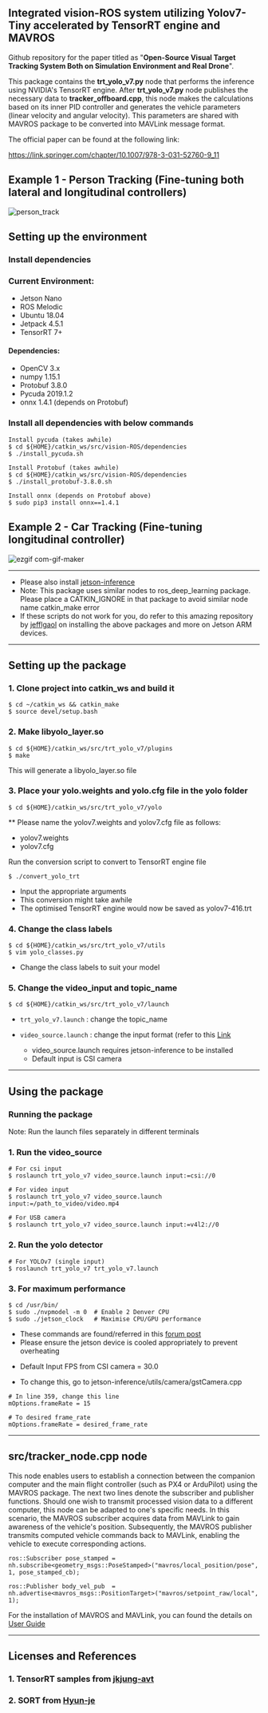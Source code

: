 ## Integrated vision-ROS system utilizing Yolov7-Tiny accelerated by TensorRT engine and MAVROS 

Github repository for the paper titled as "**Open-Source Visual Target Tracking System Both on Simulation Environment and Real Drone**".

This package contains the **trt_yolo_v7.py** node that performs the inference using NVIDIA's TensorRT engine.
After **trt_yolo_v7.py** node publishes the necessary data to **tracker_offboard.cpp**, this node makes the calculations based on its inner PID controller and generates the vehicle parameters (linear velocity and angular velocity).
This parameters are shared with MAVROS package to be converted into MAVLink message format.

The official paper can be found at the following link:

https://link.springer.com/chapter/10.1007/978-3-031-52760-9_11

## Example 1 - Person Tracking (Fine-tuning both lateral and longitudinal controllers)
![person_track](https://github.com/zcelil/vision-ROS/assets/57402408/bb5893c1-d558-487e-84aa-6475d7ab0a44)


## Setting up the environment

### Install dependencies

### Current Environment:

- Jetson Nano
- ROS Melodic
- Ubuntu 18.04
- Jetpack 4.5.1
- TensorRT 7+

#### Dependencies:

- OpenCV 3.x
- numpy 1.15.1
- Protobuf 3.8.0
- Pycuda 2019.1.2
- onnx 1.4.1 (depends on Protobuf)

### Install all dependencies with below commands

```
Install pycuda (takes awhile)
$ cd ${HOME}/catkin_ws/src/vision-ROS/dependencies
$ ./install_pycuda.sh

Install Protobuf (takes awhile)
$ cd ${HOME}/catkin_ws/src/vision-ROS/dependencies
$ ./install_protobuf-3.8.0.sh

Install onnx (depends on Protobuf above)
$ sudo pip3 install onnx==1.4.1
```
## Example 2 - Car Tracking (Fine-tuning longitudinal controller)
![ezgif com-gif-maker](https://github.com/zcelil/vision-ROS/assets/57402408/143d1539-0792-45bf-b463-74e322e2caff)

---

* Please also install [jetson-inference](https://github.com/dusty-nv/ros_deep_learning#jetson-inference)
* Note: This package uses similar nodes to ros_deep_learning package. Please place a CATKIN_IGNORE in that package to avoid similar node name catkin_make error
* If these scripts do not work for you, do refer to this amazing repository by [jefflgaol](https://github.com/jefflgaol/Install-Packages-Jetson-ARM-Family) on installing the above packages and more on Jetson ARM devices.
---
## Setting up the package

### 1. Clone project into catkin_ws and build it

``` 
$ cd ~/catkin_ws && catkin_make
$ source devel/setup.bash
```

### 2. Make libyolo_layer.so

```
$ cd ${HOME}/catkin_ws/src/trt_yolo_v7/plugins
$ make
```

This will generate a libyolo_layer.so file

### 3. Place your yolo.weights and yolo.cfg file in the yolo folder

```
$ cd ${HOME}/catkin_ws/src/trt_yolo_v7/yolo
```
** Please name the yolov7.weights and yolov7.cfg file as follows:
- yolov7.weights
- yolov7.cfg

Run the conversion script to convert to TensorRT engine file

```
$ ./convert_yolo_trt
```

- Input the appropriate arguments
- This conversion might take awhile
- The optimised TensorRT engine would now be saved as yolov7-416.trt

### 4. Change the class labels

```
$ cd ${HOME}/catkin_ws/src/trt_yolo_v7/utils
$ vim yolo_classes.py
```

- Change the class labels to suit your model

### 5. Change the video_input and topic_name

```
$ cd ${HOME}/catkin_ws/src/trt_yolo_v7/launch
```
- `trt_yolo_v7.launch` : change the topic_name

- `video_source.launch` : change the input format (refer to this [Link](https://github.com/dusty-nv/jetson-inference/blob/master/docs/aux-streaming.md)

   * video_source.launch requires jetson-inference to be installed
   * Default input is CSI camera

---
## Using the package

### Running the package

Note: Run the launch files separately in different terminals

### 1. Run the video_source 

```
# For csi input
$ roslaunch trt_yolo_v7 video_source.launch input:=csi://0

# For video input
$ roslaunch trt_yolo_v7 video_source.launch input:=/path_to_video/video.mp4

# For USB camera
$ roslaunch trt_yolo_v7 video_source.launch input:=v4l2://0
```

### 2. Run the yolo detector

```
# For YOLOv7 (single input)
$ roslaunch trt_yolo_v7 trt_yolo_v7.launch

```

### 3. For maximum performance

```
$ cd /usr/bin/
$ sudo ./nvpmodel -m 0	# Enable 2 Denver CPU
$ sudo ./jetson_clock	# Maximise CPU/GPU performance
```

* These commands are found/referred in this [forum post](https://forums.developer.nvidia.com/t/nvpmodel-and-jetson-clocks/58659/2)
* Please ensure the jetson device is cooled appropriately to prevent overheating

- Default Input FPS from CSI camera = 30.0
* To change this, go to jetson-inference/utils/camera/gstCamera.cpp 

``` 
# In line 359, change this line
mOptions.frameRate = 15

# To desired frame_rate
mOptions.frameRate = desired_frame_rate
``` 
---

## src/tracker_node.cpp node

This node enables users to establish a connection between the companion computer and the main flight controller (such as PX4 or ArduPilot) using the MAVROS package. The next two lines denote the subscriber and publisher functions. Should one wish to transmit processed vision data to a different computer, this node can be adapted to one's specific needs. In this scenario, the MAVROS subscriber acquires data from MAVLink to gain awareness of the vehicle's position. Subsequently, the MAVROS publisher transmits computed vehicle commands back to MAVLink, enabling the vehicle to execute corresponding actions.

```
ros::Subscriber pose_stamped = nh.subscribe<geometry_msgs::PoseStamped>("mavros/local_position/pose", 1, pose_stamped_cb);

ros::Publisher body_vel_pub  = nh.advertise<mavros_msgs::PositionTarget>("mavros/setpoint_raw/local", 1);

```

For the installation of MAVROS and MAVLink, you can found the details on [User Guide](https://docs.px4.io/main/en/)

---
## Licenses and References

### 1. TensorRT samples from [jkjung-avt](https://github.com/jkjung-avt/) 

### 2. SORT from [Hyun-je](https://github.com/Hyun-je/SORT-ros) 
